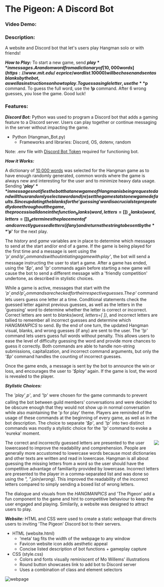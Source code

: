 # The Pigeon: A Discord Bot
### Video Demo:  <URL HERE>
### Description:

A website and Discord bot that let's users play Hangman solo or with friends!

***How to Play:***
To start a new game, send **$play** in messages. A random word from a dictionary of [10,000 words](https://www.mit.edu/~ecprice/wordlist.10000) will be chosen and sent as blanks by the bot, as well as instructions on how to play. To guess a single letter, use the **$p** command. To guess the full word, use the **!p** command. After 6 wrong guesses, you lose the game. Good luck!

### Features:
***Discord Bot:***
Python was used to program a Discord bot that adds a gaming feature to a Discord server. Users can play together or continue messaging in the server without impacting the game.
 - Python (Hangman_Bot.py)
    - Frameworks and libraries: Discord, OS, dotenv, random
 
 Note: .env file with [Discord Bot Token](https://discord.com/developers/applications/) required for functioning bot.

***How it Works:*** 
 
A dictionary of [10,000 words](https://www.mit.edu/~ecprice/wordlist.10000) was selected for the Hangman game as to have enough randomly generated, common words where the game is always new and interesting for the user and to minimize heavy data usage. Sending **'$play'** in messages notifies the bot that a new game of Hangman is being requested and will thus randomly select a word and (re)set the game stats to new game defaults. Since updating the blanks for the 'guessing' word is a crucial step repeatedly done throughout the game, the process is all done in the function _blanks(word, letters=[ ])_. _blanks(word, letters=[ ])_ determines the placement of '_' and correctly guessed letters (if any) and returns the string to be sent by the **'$p'** for the next play. 
 
The _history_ and _game_ variables are in place to determine which messages to send at the start and/or end of a game. If the game is being played for the first time and a message is sent using the _'$p'_, and _'!p'_ commands without intiating a game with _'$play'_, the bot will send a message instructing the user to start a game. After a game has ended, using the _'$p'_, and _'!p'_ commands again before starting a new game will cause the bot to send a different message with a 'friendly competition' undertone, as described in stylistic choices.
 
While a game is active, messages that start with the _'$p'_, and _'!p'_ commands are checked for their respective guesses. The _'$p'_ command lets users guess one letter at a time. Conditional statements check the guessed letter against previous guesses, as well as the letters in the 'guessing' word to determine whether the letter is correct or incorrect. Correct letters are sent to _blanks(word, letters=[ ])_, and incorrect letters are tallied to remember all incorrect guesses and determine which _HANGMANPICS_ to send. By the end of one turn, the updated Hangman visual, blanks, and wrong guesses (if any) are sent to the user. The _'!p'_ command lets users guess full words without penalty. This allows users to ease the level of difficulty guessing the word and provide more chances to guess it correctly. Both commands are able to handle non-string submissions, capitalization, and incorrect command arguments, but only the _'$p'_ command handles the counting of incorrect guesses. 
 
Once the game ends, a message is sent by the bot to announce the win or loss, and encourages the user to _'$play'_ again. If the game is lost, the word is revealed to the player.
 
***Stylistic Choices:***

The _'$play'_, _'$p'_, and _'!p'_ were chosen for the game commands to prevent calling the bot between guild members' conversations and were decided to be obscure enough that they would not show up in normal conversation while also maintaining the 'p for play' theme. Players are reminded of the usage of these commands at the beginning of every game, as well as in the bot description. The choice to separate _'$p'_, and _'!p'_ into two distinct commands was mostly a stylistic choice for the _'!p'_ command to evoke a 'eureka' moment. 

<img align="right" src="https://user-images.githubusercontent.com/64821190/147798026-41534726-7bae-4711-8eb7-1890d8ebfc74.PNG">

The correct and incorrectly guessed letters are presented to the user lowercased to improve the readability and comprehension. People are generally more accustomed to lowercase words because most dictionaries and other texts are written and read in lowercase. Hangman is all about guessing the missing letters from a word so the user should have the competitive advantage of familiarity provided by lowercase. Incorrect letters are presented to the player in a comma-separated list and was done so using the _", ".join(wrong)_. This improved the readability of the incorrect letters compared to simply sending a boxed list of wrong letters.
 
The dialogue and visuals from the _HANGMANPICS_ and 'The Pigeon' add a fun component to the game and hint to competitive behaviour to keep the user engaged and playing. 
Similarily, a website was designed to attract users to play.
 
***Website:***
 HTML and CSS were used to create a static webpage that directs users to inviting 'The Pigeon' Discord bot to their servers.
  - HTML (website.html)
    - ‘meta’ tag fits the width of the webpage to any window
    - Favicon website icon adds aesthetic appeal
    - Concise listed description of bot functions + gameplay capture
  - CSS (style.css)
    - Colors and fonts visually reminiscent of Mo Willems' illustrations
    - Round button showcases link to add bot to Discord server
    - Uses a combination of class and element selectors
  
  ![webpage](https://user-images.githubusercontent.com/64821190/147793644-3bcfeef3-daac-4b36-9fa3-eb75ff4d0316.PNG)
  
